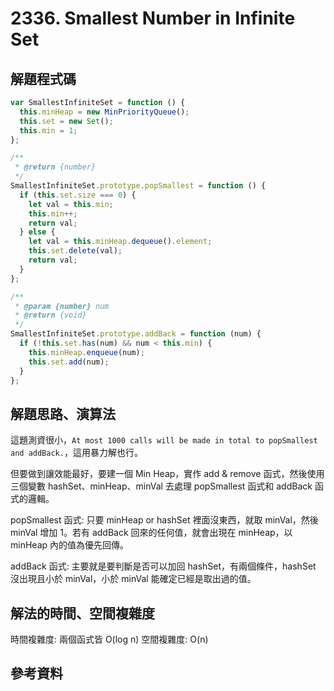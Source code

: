 # 2336. Smallest Number in Infinite Set

## 解題程式碼

```javascript
var SmallestInfiniteSet = function () {
  this.minHeap = new MinPriorityQueue();
  this.set = new Set();
  this.min = 1;
};

/**
 * @return {number}
 */
SmallestInfiniteSet.prototype.popSmallest = function () {
  if (this.set.size === 0) {
    let val = this.min;
    this.min++;
    return val;
  } else {
    let val = this.minHeap.dequeue().element;
    this.set.delete(val);
    return val;
  }
};

/**
 * @param {number} num
 * @return {void}
 */
SmallestInfiniteSet.prototype.addBack = function (num) {
  if (!this.set.has(num) && num < this.min) {
    this.minHeap.enqueue(num);
    this.set.add(num);
  }
};
```

## 解題思路、演算法

這題測資很小，`At most 1000 calls will be made in total to popSmallest and addBack.`，這用暴力解也行。

但要做到讓效能最好，要建一個 Min Heap，實作 add & remove 函式，然後使用三個變數 hashSet、minHeap、minVal 去處理 popSmallest 函式和 addBack 函式的邏輯。

popSmallest 函式: 只要 minHeap or hashSet 裡面沒東西，就取 minVal，然後 minVal 增加 1。若有 addBack 回來的任何值，就會出現在 minHeap，以 minHeap 內的值為優先回傳。

addBack 函式: 主要就是要判斷是否可以加回 hashSet，有兩個條件，hashSet 沒出現且小於 minVal，小於 minVal 能確定已經是取出過的值。

## 解法的時間、空間複雜度

時間複雜度: 兩個函式皆 O(log n)
空間複雜度: O(n)

## 參考資料
